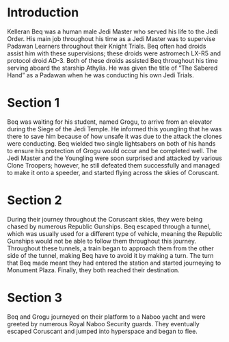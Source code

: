 # Introduction

Kelleran Beq was a human male Jedi Master who served his life to the Jedi Order.
His main job throughout his time as a Jedi Master was to supervise Padawan Learners throughout their Knight Trials.
Beq often had droids assist him with these supervisions; these droids were astromech LX-R5 and protocol droid AD-3.
Both of these droids assisted Beq throughout his time serving aboard the starship Athylia.
He was given the title of “The Sabered Hand” as a Padawan when he was conducting his own Jedi Trials.

# Section 1

Beq was waiting for his student, named Grogu, to arrive from an elevator during the Siege of the Jedi Temple.
He informed this youngling that he was there to save him because of how unsafe it was due to the attack the clones were conducting.
Beq wielded two single lightsabers on both of his hands to ensure his protection of Grogu would occur and be completed well.
The Jedi Master and the Youngling were soon surprised and attacked by various Clone Troopers; however, he still defeated them successfully and managed to make it onto a speeder, and started flying across the skies of Coruscant.

# Section 2

During their journey throughout the Coruscant skies, they were being chased by numerous Republic Gunships.
Beq escaped through a tunnel, which was usually used for a different type of vehicle, meaning the Republic Gunships would not be able to follow them throughout this journey.
Throughout these tunnels, a train began to approach them from the other side of the tunnel, making Beq have to avoid it by making a turn.
The turn that Beq made meant they had entered the station and started journeying to Monument Plaza.
Finally, they both reached their destination.

# Section 3

Beq and Grogu journeyed on their platform to a Naboo yacht and were greeted by numerous Royal Naboo Security guards.
They eventually escaped Coruscant and jumped into hyperspace and began to flee.
